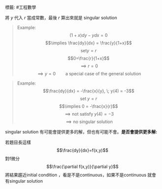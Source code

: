 標籤: #工程數學 

將 $y$ 代入 $r$ 當成常數，最後 $r$ 算出來就是 singular solution

> Example:
> $$(1+x)dy-ydx=0$$
> $$\implies \frac{dy}{dx} = \frac{y}{1+x}$$
> $$\text{set} y = r$$
> $$0=\frac{r}{1+x}$$
> $$\implies r = 0$$
> $$\implies y = 0\qquad\text{a special case of the general solution}$$

> Example:
> $$\frac{dy}{dx} = -\frac{x}{y}, \; y(4) = -3$$
> $$\text{set}\; y = r$$
> $$\implies 0 = -\frac{x}{r}$$
> $$\implies \text{not satisfy}\;y(4) = -3$$
> $$\implies \text{no singular solution}$$

singular solution 有可能會提供更多的解，但也有可能不會。**是否會提供更多解:**

若題目長這樣
$$\frac{dy}{dx}=f(x,y)$$
對f微分
$$\frac{\partial f(x,y)}{\partial y}$$
將結果趨近initial condition ，看是不是continuous，如果不是continuous 就會有singular solution